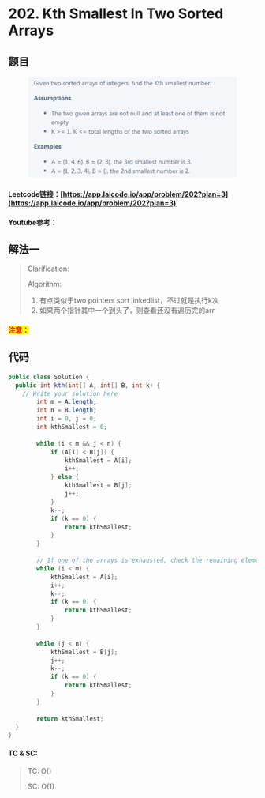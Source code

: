 # 202. Kth Smallest In Two Sorted Arrays

## 题目

<figure><img src="../../.gitbook/assets/image (1) (3).png" alt=""><figcaption></figcaption></figure>

#### Leetcode链接：[https://app.laicode.io/app/problem/202?plan=3](https://app.laicode.io/app/problem/202?plan=3)

#### Youtube参考：

## 解法一

> Clarification:&#x20;
>
> Algorithm:&#x20;
>
> 1. 有点类似于two pointers sort linkedlist，不过就是执行k次
> 2. 如果两个指针其中一个到头了，则查看还没有遍历完的arr

#### <mark style="color:red;">注意：</mark>

## 代码

```java
public class Solution {
  public int kth(int[] A, int[] B, int k) {
    // Write your solution here
        int m = A.length;
        int n = B.length;
        int i = 0, j = 0;
        int kthSmallest = 0;

        while (i < m && j < n) {
            if (A[i] < B[j]) {
                kthSmallest = A[i];
                i++;
            } else {
                kthSmallest = B[j];
                j++;
            }
            k--;
            if (k == 0) {
                return kthSmallest;
            }
        }

        // If one of the arrays is exhausted, check the remaining elements in the other array
        while (i < m) {
            kthSmallest = A[i];
            i++;
            k--;
            if (k == 0) {
                return kthSmallest;
            }
        }

        while (j < n) {
            kthSmallest = B[j];
            j++;
            k--;
            if (k == 0) {
                return kthSmallest;
            }
        }

        return kthSmallest;
  }
}

```

#### TC & SC:&#x20;

> TC: O()
>
> SC: O(1)
